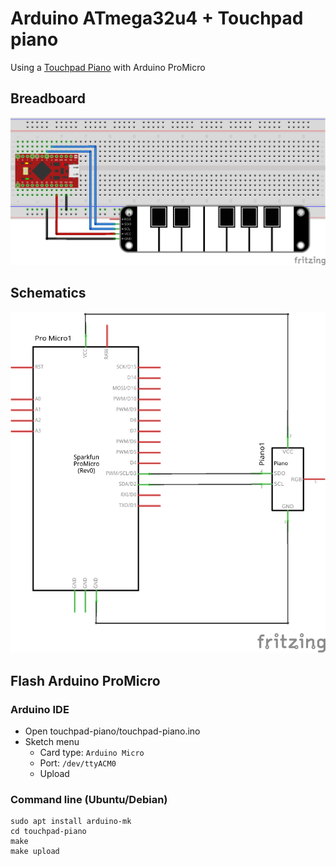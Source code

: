 # Arduino ATmega32u4 + Touchpad piano

Using a [Touchpad Piano](https://fr.aliexpress.com/item/1005002898325253.html) with Arduino ProMicro

## Breadboard
![](doc/touchpad-piano_bb.png)

## Schematics
![](doc/touchpad-piano_schema.png)

## Flash Arduino ProMicro
### Arduino IDE
* Open touchpad-piano/touchpad-piano.ino
* Sketch menu
  * Card type: `Arduino Micro`
  * Port: `/dev/ttyACM0`
  * Upload

### Command line (Ubuntu/Debian)
```shell
sudo apt install arduino-mk
cd touchpad-piano
make
make upload
```

